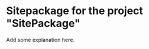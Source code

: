 Sitepackage for the project "SitePackage"
==============================================================

Add some explanation here.
